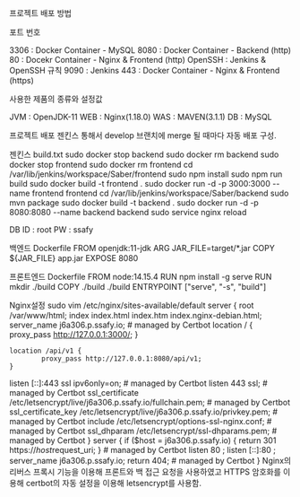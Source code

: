 프로젝트 배포 방법

포트 번호

3306 : Docker Container - MySQL
8080 : Docker Container - Backend (http)
80 : Docekr Container - Nginx & Frontend (http)
OpenSSH : Jenkins & OpenSSH 규칙
9090 : Jenkins
443 : Docker Container - Nginx & Frontend (https)

사용한 제품의 종류와 설정값

JVM : OpenJDK-11
WEB : Nginx(1.18.0)
WAS : MAVEN(3.1.1)
DB : MySQL


프로젝트 배포
젠킨스 통해서 develop 브랜치에 merge 될 때마다 자동 배포 구성.

젠킨스 build.txt
sudo docker stop backend
sudo docker rm backend
sudo docker stop frontend
sudo docker rm frontend
cd /var/lib/jenkins/workspace/Saber/frontend
sudo npm install
sudo npm run build
sudo docker build -t frontend .
sudo docker run -d -p 3000:3000 --name frontend frontend
cd /var/lib/jenkins/workspace/Saber/backend
sudo mvn package
sudo docker build -t backend .
sudo docker run -d -p 8080:8080 --name backend backend
sudo service nginx reload



DB
ID : root
PW : ssafy

백엔드 Dockerfile
FROM openjdk:11-jdk
ARG JAR_FILE=target/*.jar
COPY ${JAR_FILE} app.jar
EXPOSE 8080


프론트엔드 Dockerfile
FROM node:14.15.4
RUN npm install -g serve
RUN mkdir ./build
COPY ./build ./build
ENTRYPOINT ["serve", "-s", "build"]


Nginx설정
sudo vim /etc/nginx/sites-available/default
server {
root /var/www/html;
    index index.html index.htm index.nginx-debian.html;
    server_name j6a306.p.ssafy.io; # managed by Certbot
    location / {
            proxy_pass http://127.0.0.1:3000/;
    }

    location /api/v1 {
            proxy_pass http://127.0.0.1:8080/api/v1;
    }


listen [::]:443 ssl ipv6only=on; # managed by Certbot
listen 443 ssl; # managed by Certbot
ssl_certificate /etc/letsencrypt/live/j6a306.p.ssafy.io/fullchain.pem; # managed by Certbot
ssl_certificate_key /etc/letsencrypt/live/j6a306.p.ssafy.io/privkey.pem; # managed by Certbot
include /etc/letsencrypt/options-ssl-nginx.conf; # managed by Certbot
ssl_dhparam /etc/letsencrypt/ssl-dhparams.pem; # managed by Certbot
}
server {
if ($host = j6a306.p.ssafy.io) {
return 301 https://$host$request_uri;
} # managed by Certbot
    listen 80 ;
    listen [::]:80 ;
server_name j6a306.p.ssafy.io;
return 404; # managed by Certbot
}
Nginx의 리버스 프록시 기능을 이용해 프론트와 백 접근 요청을 사용하였고 HTTPS 암호화를 이용해 certbot의 자동 설정을 이용해 letsencrypt를 사용함.
